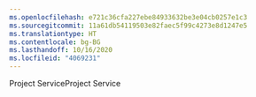 ```yaml
---
ms.openlocfilehash: e721c36cfa227ebe84933632be3e04cb0257e1c3
ms.sourcegitcommit: 11a61db54119503e82faec5f99c4273e8d1247e5
ms.translationtype: HT
ms.contentlocale: bg-BG
ms.lasthandoff: 10/16/2020
ms.locfileid: "4069231"
---
```

<span data-ttu-id="862fc-101">Project Service</span><span class="sxs-lookup"><span data-stu-id="862fc-101">Project Service</span></span>
